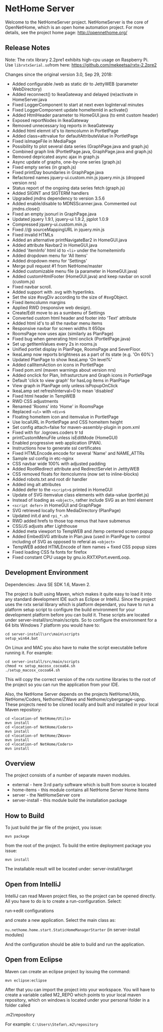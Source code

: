 NetHome Server
==============

Welcome to the NetHomeServer project. NetHomeServer is the core of OpenNetHome, 
which is an open home automation project. For more details, see the project home page:
http://opennethome.org/

Release Notes
-------------

Note: The rxtx library 2.2pre1
exhibits high-cpu usage on Raspberry Pi.  
Use `librxtxSerial.so`from here: 
https://github.com/mekeetsa/rxtx-2.2pre2

Changes since the original version 3.0, Sep 29, 2018:

  -  Added configurable /web as static dir to JettyWEB (parameter WebDirectory)
  -  Added reconnect() to IkeaGateway and delayed (re)activate in HomeServer.java
  -  Fixed LoggerComponent to start at next even logInterval minutes
  -  Fixed LoggerComponent update homeItemId in activate()
  -  Added HtmlHeader parameter to HomeGUI.java (to emit custom header)
  -  Exposed reportNodes in IkeaGateway
  -  Removed unnecessary log reports in IkeaGateway
  -  Added html elemnt id's to itemcolumn in PortletPage
  -  Added class=attrvalue for defaultAttributeValue in PortletPage
  -  Fixed isImageFile in MediaPage
  -  Possibility to plot several data series (GraphPage.java and graph.js)
  -  Combined graph link (PortletPage.java, GraphPage.java and graph.js)
  -  Removed depricated async ajax in graph.js
  -  Async update of graphs, one-by-one series (graph.js)
  -  Fixed empty series (in graph.js)
  -  Fixed printDay boundaries in GraphPage.java
  -  Refactored names jquery-ui.custom.min.js jquery.min.js (dropped version nrs)
  -  Status report of the ongoing data series fetch (graph.js)
  -  Added SIGINT and SIGTERM handlers
  -  Upgraded jmdns dependency to version 3.5.6
  -  Added enable/disable to MDNSScanner.java. Commented out jmdns.close()
  -  Fixed an empty jsonurl in GraphPage.java
  -  Updated jquery 1.9.1, jquery-ui 1.9.2, jqplot 1.0.9
  -  Compressed jquery-ui.custom.min.js
  -  Fixed //@ sourceMappingURL in jquery.min.js
  -  Fixed invalid HTMLs
  -  Added an alternative printNavigateBar2 in HomeGUI.java
  -  Added attribute Navbar2 in HomeGUI.java
  -  Added 'itemInfo' html id to `<li>` under the homeiteminfo
  -  Added dropdown menu for 'All Items'
  -  Added dropdown menu for 'Settings'
  -  Merge pull request #1 from NetHome/master
  -  Added customizable menu file (a parameter in HomeGUI.java)
  -  Added customHtmlFooter (HomeGUI.java) and keep navbar on scroll (custom.js)
  -  Fixed navbar scroll.
  -  Added support with .svg with hyperlinks.
  -  Set the size #svgDiv according to the size of #svgObject.
  -  Fixed itemcolumn margins
  -  Applied RWD (responsive web design).
  -  Create/Edit move to as a sumbenu of Settings
  -  Converted custom html header and footer into 'Text' attribute
  -  Added html id's to all the navbar menu items
  -  Responsive navbar for screen widths lt 650px
  -  RoomsPage now uses ajax (similarly as PlanPage)
  -  Fixed bug when generating html onclick (PortletPage.java)
  -  Set up getItemValues every 2s in rooms.js
  -  Unified portlet display in PlanPage, RoomsPage and SeverFloor.
  -  IkeaLamp now reports brightness as a part of its state (e.g. 'On 60%')
  -  Updated PlanPage to show IkeaLamp 'On level%'
  -  Added callItemAction on icons in PortletPage
  -  Fixed pom.xml (maven warnings about version nrs)
  -  Added onclick for Plan, Infrasturcture and Graph icons in PortletPage
  -  Default 'click to view graph' for hasLog items in PlanPlage
  -  View graph in PlanPage only unless isPopupOnClick
  -  IkeaLamp set refreshInterval=0 to mean 'disabled'
  -  Fixed html header in TempWEB
  -  RWD CSS adjustments
  -  Renamed 'Rooms' into 'Home' in RoomsPage
  -  Replaced `<ul>` with `<div>`s
  -  Floating homeitem icon and itemvalue in PortletPage
  -  Use localURL in PortletPage and CSS homeitem height
  -  Set config attach=false for maven-assembly-plugin in pom.xml
  -  Fixed with for .logrows.coders tr td
  -  printCustomMenuFile unless isEditMode (HomeGUI)
  -  Enabled progressive web application (PWA).
  -  Instructions how to generate ssl certificates
  -  Fixed HTMLEncode.encode for several 'Name' and NAME\_ATTRs
  -  Sample ssl config in etc-nginx
  -  CSS navbar wide 100% with adjusted padding
  -  Added RootRedirect attribute and RedirectServlet in JetttyWEB
  -  CSS removed floats for itemcolumns (now set to inline-blocks)
  -  Added robots.txt and root dir handler
  -  Added img alt attributes
  -  Added defer to the `<script>`s printed in HomeGUI
  -  Update of SVG itemvalue class elements with data-value (portlet.js)
  -  Instead of loading as `<object>`, rather include SVG as an html element
  -  `<script defer>` in HomeGUI and GraphPage
  -  SVG retrieved locally from MediaDirectory (PlanPage)
  -  Updated init.d and `rpi_*.sh`
  -  RWD added hrefs to those top menus that have submenus
  -  CSS/JS adjusts after Lighthouse
  -  Added meta viewport to TempWEB and /temp centered screen popup 
  -  Added EmbedSVG attribute in Plan.java (used in PlanPage to control including of SVG as opposed to referal as `<object>`
  -  TempWEB added HTMLEncode of item names + fixed CSS popup sizes
  -  Fixed loading CSS fa fonts for firefox
  -  Fixed constant CPU usage by gnu.io.RXTXPort.eventLoop.

Development Environment
-----------------------

Dependencies: Java SE SDK 1.6, Maven 2.

The project is built using Maven, which makes it quite easy to load it into any
standard development IDE such as Eclipse or IntelliJ. Since the project uses
the rxtx serial library which is platform
dependant, you have to run a platform setup script to configure the build
environment for your development platform before you can build it.
These scripts are located under server-install/src/main/scripts. So to configure the
environment for a 64 bits Windows 7 platform you would have to:

    cd server-install\src\main\scripts
    setup_win64.bat

On Linux and MAC you also have to make the script executable before running it.
For example:

    cd server-install/src/main/scripts
    chmod +x setup_macosx_cocoa64.sh
    ./setup_macosx_cocoa64.sh

This will copy the correct version of the rxtx runtime libraries to the
root of the project so you can run the application from your IDE.

Also, the NetHome Server depends on the projects NetHome/Utils, NetHome/Coders,
Nethome/ZWave and Nethome/cybergarage-upnp.
These projects need to be cloned locally and built and installed in your local 
Maven repository:

    cd <location-of NetHome/Utils>
    mvn install
    cd <location-of NetHome/Coders>
    mvn install
    cd <location-of NetHome/ZWave>
    mvn install
    cd <location-of NetHome/Coders>
    mvn install
    
Overview
--------
The project consists of a number of separate maven modules.

* external - here 3:rd party software which is built from source is located
* home-items - this module contains all NetHome Server Home Items
* server - the NetHomeServer core
* server-install - this module build the installation package

How to Build
------------

To just build the jar file of the project, you issue:

    mvn package

from the root of the project.
To build the entire deployment package you issue:

    mvn install

The installable result will be located under:
server-install/target

Open from IntelliJ
------------------

IntelliJ can read Maven project files, so the project can be opened directly.
All you have to do is to create a run-configuration. Select:

run->edit configurations

and create a new application. Select the main class as:

```nu.nethome.home.start.StaticHomeManagerStarter``` (in server-install modules)

And the configuration should be able to build and run the application.

Open from Eclipse
-----------------

Maven can create an eclipse project by issuing the command:

    mvn eclipse:eclipse

After that you can import the project into your workspace. You will have to
create a variable called M2_REPO which points to your local maven repository,
which on windows is located under your personal folder in a folder called

.m2\repository

For example: ```C:\Users\Stefan\.m2\repository```

